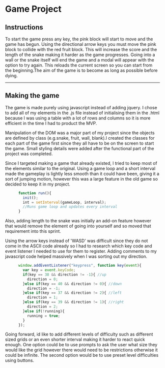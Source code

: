 # Game Project

## Instructions
To start the game press any key, the pink block will start to move and the game has begun. Using the directional arrow keys you must move the pink block to collide with the red fruit block. This will increase the score and the length of the snake making it harder as the game progresses. Going into a wall or the snake itself will end the game and a modal will appear with the option to try again. This reloads the current screen so you can start from the beginning.The aim of the game is to become as long as possible before dying.

---

## Making the game
The game is made purely using javascript instead of adding jquery. I chose to add all of my elements in the .js file instead of initialising them in the .html because I was using a table with a lot of rows and columns so it is more efficient in the time I had to product the MVP.

Manipulation of the DOM was a major part of my project since the objects are defined by class (e.g.snake, fruit, wall, blank).I created the classes for each part of the game first since they all have to be on the screen to start the game. Small styling details were added after the functional part of the project was completed.

Since I targeted making a game that already existed, I tried to keep most of the elements similar to the original. Using a game loop and a short interval made the gameplay is lightly less smooth than it could have been, giving it a sort of jumping motion, however this was a large feature in the old game so decided to keep it in my project.

```javascript
      function run(){
        init();
        int = setInterval(gameLoop, interval);
        //Runs game loop and updates every interval
      }
```

Also, adding length to the snake was initially an add-on feature however that would remove the element of going into yourself and so moved that requirement into this sprint.

Using the arrow keys instead of 'WASD' was difficult since they do not come in the ASCII code already so I had to research which key code and event listener I needed to use for them to register. Adding comments to my javascript code helped massively when I was sorting out my direction.

```javascript
      window.addEventListener("keypress", function key(event){
        var key = event.keyCode;
        if(key == 38 && direction != -1){ //up
          direction = 0;
        }else if(key == 40 && direction != 0){ //down
          direction = -1;
        }else if(key == 37 && direction != 2){ //left
          direction = 1;
        }else if(key == 39 && direction != 1){ //right
          direction = 2;
        }else if(!running){
          running = true;
        }
      });
```

Going forward, id like to add different levels of difficulty such as different sized grids or an even shorter interval making it harder to react quick enough. One option could be to use prompts to ask the user what size they would like the grid however there would need to be restrictions otherwise it could be infinite. The second option would be to use preset level difficulties using buttons.
